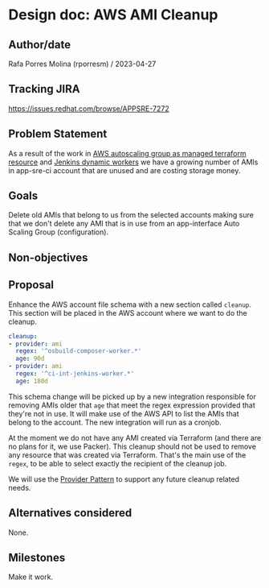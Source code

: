 # Design doc: AWS AMI Cleanup

## Author/date

Rafa Porres Molina (rporresm) / 2023-04-27

## Tracking JIRA

https://issues.redhat.com/browse/APPSRE-7272

## Problem Statement

As a result of the work in [AWS autoscaling group as managed terraform resource](https://issues.redhat.com/browse/APPSRE-3925) and [Jenkins dynamic workers](https://issues.redhat.com/browse/SDE-1924) we have a growing number of AMIs in app-sre-ci account that are unused and are costing storage money.


## Goals

Delete old AMIs that belong to us from the selected accounts making sure that we don't delete any AMI that is in use from an app-interface Auto Scaling Group (configuration).

## Non-objectives

## Proposal

Enhance the AWS account file schema with a new section called `cleanup`. This section will be placed in the AWS account where we want to do the cleanup.

```yaml
cleanup:
- provider: ami
  regex: '^osbuild-composer-worker.*'
  age: 90d
- provider: ami
  regex: '^ci-int-jenkins-worker.*'
  age: 180d
```

This schema change will be picked up by a new integration responsible for removing AMIs older that `age` that meet the regex expression provided that they're not in use. It will make use of the AWS API to list the AMIs that belong to the account. The new integration will run as a cronjob.

At the moment we do not have any AMI created via Terraform (and there are no plans for it, we use Packer). This cleanup should not be used to remove any resource that was created via Terraform. That's the main use of the `regex`, to be able to select exactly the recipient of the cleanup job.

We will use the [Provider Pattern](https://gitlab.cee.redhat.com/service/app-interface/-/blob/master/docs/app-interface/qontract-reconcile-patterns.md#the-provider-pattern) to support any future cleanup related needs.

## Alternatives considered

None.

## Milestones

Make it work.
